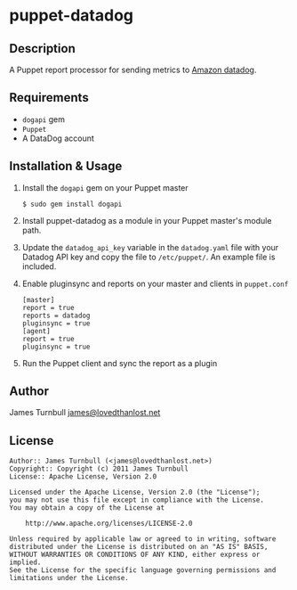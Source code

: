 puppet-datadog
=================

Description
-----------

A Puppet report processor for sending metrics to [Amazon datadog](http://aws.amazon.com/datadog/).

Requirements
------------

* `dogapi` gem
* `Puppet`
* A DataDog account

Installation & Usage
--------------------

1.  Install the `dogapi` gem on your Puppet master

        $ sudo gem install dogapi

2.  Install puppet-datadog as a module in your Puppet master's module
    path.

3.  Update the `datadog_api_key` variable in the `datadog.yaml` file with 
    your Datadog API key and copy the file to `/etc/puppet/`. An example file is included.

4.  Enable pluginsync and reports on your master and clients in `puppet.conf`

        [master]
        report = true
        reports = datadog
        pluginsync = true
        [agent]
        report = true
        pluginsync = true

5.  Run the Puppet client and sync the report as a plugin

Author
------

James Turnbull <james@lovedthanlost.net>

License
-------

    Author:: James Turnbull (<james@lovedthanlost.net>)
    Copyright:: Copyright (c) 2011 James Turnbull
    License:: Apache License, Version 2.0

    Licensed under the Apache License, Version 2.0 (the "License");
    you may not use this file except in compliance with the License.
    You may obtain a copy of the License at

        http://www.apache.org/licenses/LICENSE-2.0

    Unless required by applicable law or agreed to in writing, software
    distributed under the License is distributed on an "AS IS" BASIS,
    WITHOUT WARRANTIES OR CONDITIONS OF ANY KIND, either express or implied.
    See the License for the specific language governing permissions and
    limitations under the License.
